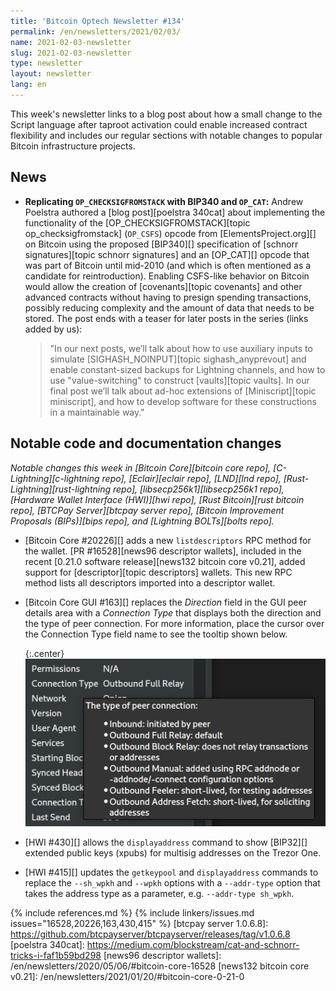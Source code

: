 ```yaml
---
title: 'Bitcoin Optech Newsletter #134'
permalink: /en/newsletters/2021/02/03/
name: 2021-02-03-newsletter
slug: 2021-02-03-newsletter
type: newsletter
layout: newsletter
lang: en
---
```

This week's newsletter links to a blog post about how a small change to
the Script language after taproot activation could enable increased
contract flexibility and includes our regular sections with notable changes to
popular Bitcoin infrastructure projects.

## News

- **Replicating `OP_CHECKSIGFROMSTACK` with BIP340 and `OP_CAT`:** Andrew
  Poelstra authored a [blog post][poelstra 340cat] about implementing
  the functionality of the
  [OP_CHECKSIGFROMSTACK][topic op_checksigfromstack] (`OP_CSFS`) opcode
  from [ElementsProject.org][] on Bitcoin using the proposed [BIP340][] specification of [schnorr
  signatures][topic schnorr signatures] and an [OP_CAT][] opcode
  that was part of Bitcoin until mid-2010 (and which is often mentioned
  as a candidate for reintroduction).  Enabling CSFS-like behavior on
  Bitcoin would allow the creation of [covenants][topic covenants] and
  other advanced contracts without having to presign spending
  transactions, possibly reducing complexity and the amount of data that
  needs to be stored.  The post ends with a teaser for later posts in
  the series (links added by us):

    > "In our next posts, we’ll talk about how to use auxiliary inputs
    > to simulate [SIGHASH_NOINPUT][topic sighash_anyprevout] and enable
    > constant-sized backups for Lightning channels, and how to use
    > "value-switching" to construct [vaults][topic vaults].  In our
    > final post we’ll talk about ad-hoc extensions of
    > [Miniscript][topic miniscript], and how to develop software for
    > these constructions in a
    > maintainable way."

## Notable code and documentation changes

*Notable changes this week in [Bitcoin Core][bitcoin core repo],
[C-Lightning][c-lightning repo], [Eclair][eclair repo], [LND][lnd repo],
[Rust-Lightning][rust-lightning repo], [libsecp256k1][libsecp256k1
repo], [Hardware Wallet Interface (HWI)][hwi repo],
[Rust Bitcoin][rust bitcoin repo], [BTCPay Server][btcpay server repo],
[Bitcoin Improvement Proposals (BIPs)][bips repo], and [Lightning
BOLTs][bolts repo].*

- [Bitcoin Core #20226][] adds a new `listdescriptors` RPC method for the
  wallet. [PR #16528][news96 descriptor wallets], included in the recent [0.21.0
  software release][news132 bitcoin core v0.21], added support for
  [descriptor][topic descriptors] wallets. This new RPC method lists
  all descriptors imported into a descriptor wallet.

- [Bitcoin Core GUI #163][] replaces the *Direction* field in the GUI peer details
  area with a *Connection Type* that displays both the direction and the type of
  peer connection. For more information, place the cursor over the Connection
  Type field name to see the tooltip shown below.

    {:.center}
    ![Illustration of GUI peer detail connection type](/img/posts/2021-02-gui-peer-connection-type.png)

- [HWI #430][] allows the `displayaddress` command to show [BIP32][] extended
  public keys (xpubs) for multisig addresses on the Trezor One.

- [HWI #415][] updates the `getkeypool` and `displayaddress` commands to
  replace the `--sh_wpkh` and `--wpkh` options with a `--addr-type`
  option that takes the address type as a parameter, e.g. `--addr-type
  sh_wpkh`.

{% include references.md %}
{% include linkers/issues.md issues="16528,20226,163,430,415" %}
[btcpay server 1.0.6.8]: https://github.com/btcpayserver/btcpayserver/releases/tag/v1.0.6.8
[poelstra 340cat]: https://medium.com/blockstream/cat-and-schnorr-tricks-i-faf1b59bd298
[news96 descriptor wallets]: /en/newsletters/2020/05/06/#bitcoin-core-16528
[news132 bitcoin core v0.21]: /en/newsletters/2021/01/20/#bitcoin-core-0-21-0
